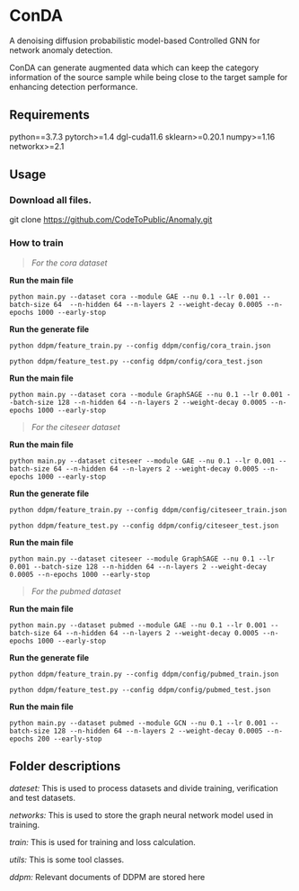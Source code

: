 ConDA
============


A denoising diffusion probabilistic model-based Controlled GNN for network anomaly detection. 

ConDA can generate augmented data which can keep the category information of the source sample while being close to the target sample for enhancing detection performance.


## Requirements
python==3.7.3
pytorch>=1.4
dgl-cuda11.6
sklearn>=0.20.1
numpy>=1.16
networkx>=2.1

## Usage
### Download all files.
git clone https://github.com/CodeToPublic/Anomaly.git

### How to train 


>$For\ the\ cora\ dataset$

**Run the main file**

```
python main.py --dataset cora --module GAE --nu 0.1 --lr 0.001 --batch-size 64  --n-hidden 64 --n-layers 2 --weight-decay 0.0005 --n-epochs 1000 --early-stop
```

**Run the generate file**

```
python ddpm/feature_train.py --config ddpm/config/cora_train.json

python ddpm/feature_test.py --config ddpm/config/cora_test.json
```

**Run the main file**

```
python main.py --dataset cora --module GraphSAGE --nu 0.1 --lr 0.001 --batch-size 128 --n-hidden 64 --n-layers 2 --weight-decay 0.0005 --n-epochs 1000 --early-stop
```

>$For\ the\ citeseer\ dataset$

**Run the main file**

```
python main.py --dataset citeseer --module GAE --nu 0.1 --lr 0.001 --batch-size 64 --n-hidden 64 --n-layers 2 --weight-decay 0.0005 --n-epochs 1000 --early-stop
```

**Run the generate file**

```
python ddpm/feature_train.py --config ddpm/config/citeseer_train.json

python ddpm/feature_test.py --config ddpm/config/citeseer_test.json
```

**Run the main file**

```
python main.py --dataset citeseer --module GraphSAGE --nu 0.1 --lr 0.001 --batch-size 128 --n-hidden 64 --n-layers 2 --weight-decay 0.0005 --n-epochs 1000 --early-stop
```

>$For\ the\ pubmed\ dataset$

**Run the main file**

```
python main.py --dataset pubmed --module GAE --nu 0.1 --lr 0.001 --batch-size 64 --n-hidden 64 --n-layers 2 --weight-decay 0.0005 --n-epochs 1000 --early-stop
```

**Run the generate file**

```
python ddpm/feature_train.py --config ddpm/config/pubmed_train.json

python ddpm/feature_test.py --config ddpm/config/pubmed_test.json
```

**Run the main file**

```
python main.py --dataset pubmed --module GCN --nu 0.1 --lr 0.001 --batch-size 128 --n-hidden 64 --n-layers 2 --weight-decay 0.0005 --n-epochs 200 --early-stop
```
## Folder descriptions

*dateset:* This is used to process datasets and divide training, verification and test datasets.

*networks:* This is used to store the graph neural network model used in training.

*train:* This is used for training and loss calculation.

*utils:* This is  some tool classes.

*ddpm:* Relevant documents of DDPM are stored here


